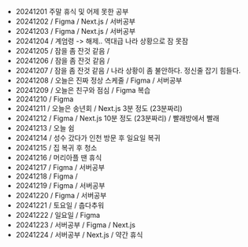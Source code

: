 - 20241201 주말 휴식 및 어제 못한 공부
- 20241202 / Figma / Next.js / 서버공부
- 20241203 / Figma / Next.js / 서버공부
- 20241204 / 계엄령 -> 해제.. 역대급 나라 상황으로 잠 못잠
- 20241205 / 잠을 좀 잔것 같음 /
- 20241206 / 잠을 좀 잔것 같음 /
- 20241207 / 잠을 좀 잔것 같음 / 나라 상황이 좀 불안하다. 정신줄 잡기 힘들다.
- 20241208 / 오늘은 진짜 정상 스케줄 / Figma / 서버공부
- 20241209 / 오늘은 친구와 점심 / Figma 복습
- 20241210 / Figma
- 20241211 / 오늘은 송년회 / Next.js 3분 정도 (23분짜리)
- 20241212 / Figma / Next.js 10분 정도 (23분짜리) / 빨래방에서 빨래
- 20241213 / 오늘 쉼
- 20241214 / 성수 갔다가 인천 방문 후 일요일 복귀
- 20241215 / 집 복귀 후 청소
- 20241216 / 머리아플 땐 휴식
- 20241217 / Figma / 서버공부
- 20241218 / Figma /
- 20241219 / Figma / 서버공부
- 20241220 / Figma / 서버공부
- 20241221 / 토요일 / 춥다추워
- 20241222 / 일요일 / Figma
- 20241223 / 서버공부 / Figma / Next.js
- 20241224 / 서버공부 / Next.js / 약간 휴식
